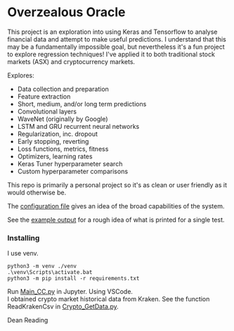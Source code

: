 # Overzealous Oracle

This project is an exploration into using Keras and Tensorflow to analyse financial data and attempt to make useful predictions. I understand that this may be a fundamentally impossible goal, but nevertheless it's a fun project to explore regression techniques! I've applied it to both traditional stock markets (ASX) and cryptocurrency markets.

Explores:
* Data collection and preparation
* Feature extraction
* Short, medium, and/or long term predictions
* Convolutional layers
* WaveNet (originally by Google)
* LSTM and GRU recurrent neural networks
* Regularization, inc. dropout
* Early stopping, reverting
* Loss functions, metrics, fitness
* Optimizers, learning rates
* Keras Tuner hyperparameter search
* Custom hyperparameter comparisons

This repo is primarily a personal project so it's as clean or user friendly as it would otherwise be. 

The [configuration file](/scripts/Config_CC.py) gives an idea of the broad capabilities of the system.  

See the [example output](/ExampleOutput.pdf) for a rough idea of what is printed for a single test.

### Installing
I use venv.
```
python3 -m venv ./venv
.\venv\Scripts\activate.bat
python3 -m pip install -r requirements.txt
```

Run [Main_CC.py](/scripts/Main_CC.py) in Jupyter. Using VSCode.  
I obtained crypto market historical data from Kraken. See the function ReadKrakenCsv in [Crypto_GetData.py](/scripts/Crypto_GetData.py).


Dean Reading
